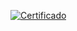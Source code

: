 [![Certificado](https://hermes.digitalinnovation.one/certificates/cover/8A1A50E0.jpg)](https://certificates.digitalinnovation.one/8A1A50E0)